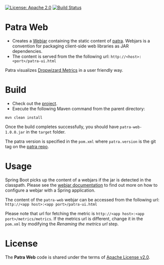 [![License: Apache 2.0](https://img.shields.io/badge/License-Apache%202.0-blue.svg)](https://opensource.org/licenses/Apache-2.0) [![Build Status][travis-badge]][travis-badge-url]


Patra Web
==========================
* Creates a [Webjar](http://www.webjars.org/) containing the static content of [patra](https://indrabasak.github.io/patra/). 
Webjars is a convention for packaging client-side web libraries as JAR dependencies.
* The content is served from the the following url: `http://<host>:<port>/patra-ui.html`

Patra visualizes [Dropwizard Metrics](http://metrics.dropwizard.io/) in a user friendly way.

# Build
* Check out the [project](https://github.com/indrabasak/patra-web).
* Execute the following Maven command from the parent directory:
```
mvn clean install
```
Once the build completes successfully, you should have `patra-web-1.0.0.jar` in the `target` folder.

The patra version is specified in the `pom.xml` where `patra.version` is the git tag on 
the [patra repo](https://github.com/indrabasak/patra).

# Usage
Spring Boot picks up the content of a webjars if the jar is detected in the classpath. Please see the 
[webjar documentation](http://www.webjars.org/documentation#springmvc) to find out more on how to configure a webjar 
with a Spring application.

The content of the `patra-web` webjar can be accessed from the following url: `http://<app host>:<app port>/patra-ui.html`

Please note that url for fetching the metric is `http://<app host>:<app port>/metrics/metrics`. If the metrics url is
different, change it in the `pom.xml` by modifying the _Renaming the metrics url_ step.

# License

The __Patra Web__ code is shared under the terms of [Apache License v2.0](https://opensource.org/licenses/Apache-2.0).

[travis-badge]: https://travis-ci.org/indrabasak/patra-web.svg?branch=master
[travis-badge-url]: https://travis-ci.org/indrabasak/patra-web
